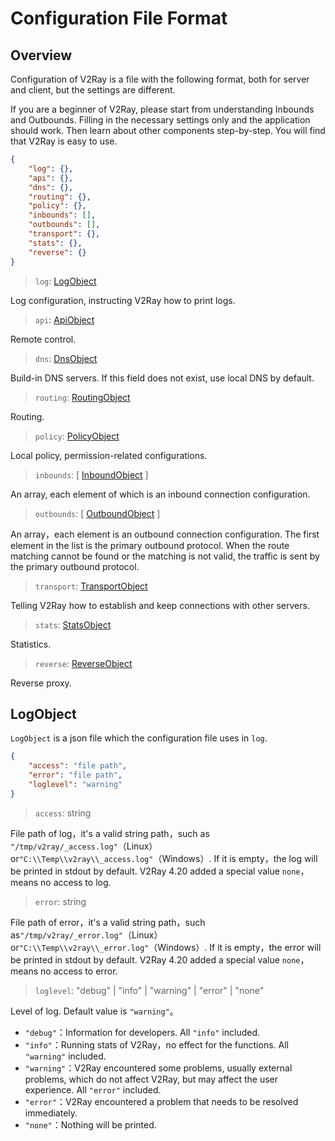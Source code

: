 # Configuration File Format

## Overview

Configuration of V2Ray is a file with the following format, both for server and client, but the settings are different.

If you are a beginner of V2Ray, please start from understanding Inbounds and Outbounds. Filling in the necessary settings only and the application should work. Then learn about other components step-by-step. You will find that V2Ray is easy to use.

```json
{
    "log": {},
    "api": {},
    "dns": {},
    "routing": {},
    "policy": {},
    "inbounds": [],
    "outbounds": [],
    "transport": {},
    "stats": {},
    "reverse": {}
}
```

> `log`: [LogObject](#logobject)

Log configuration, instructing V2Ray how to print logs.

> `api`: [ApiObject](api.md)

Remote control.

> `dns`: [DnsObject](dns.md)

Build-in DNS servers. If this field does not exist, use local DNS by default.

> `routing`: [RoutingObject](routing.md)

Routing.

> `policy`: [PolicyObject](policy.md)

Local policy, permission-related configurations.

> `inbounds`: \[ [InboundObject](inbounds.md) \]

An array, each element of which is an inbound connection configuration.

> `outbounds`: \[ [OutboundObject](outbounds.md) \]

An array，each element is an outbound connection configuration. The first element in the list is the primary outbound protocol. When the route matching cannot be found or the matching is not valid, the traffic is sent by the primary outbound protocol.

> `transport`: [TransportObject](transport.md)

Telling V2Ray how to establish and keep connections with other servers.

> `stats`: [StatsObject](stats.md)

Statistics.

> `reverse`: [ReverseObject](reverse.md)

Reverse proxy.

## LogObject

`LogObject` is a json file which the configuration file uses in `log`.

```json
{
    "access": "file path",
    "error": "file path",
    "loglevel": "warning"
}
```

> `access`: string

File path of log，it's a valid string path，such as `"/tmp/v2ray/_access.log"`（Linux）or`"C:\\Temp\\v2ray\\_access.log"`（Windows）. If it is empty，the log will be printed in stdout by default. V2Ray 4.20 added a special value `none`，means no access to log.

> `error`: string

File path of error，it's a valid string path，such as`"/tmp/v2ray/_error.log"`（Linux）or`"C:\\Temp\\v2ray\\_error.log"`（Windows）. If it is empty，the error will be printed in stdout by default. V2Ray 4.20 added a special value `none`，means no access to error.

> `loglevel`: "debug" | "info" | "warning" | "error" | "none"

Level of log. Default value is `"warning"`。

* `"debug"`：Information for developers. All `"info"` included.
* `"info"`：Running stats of V2Ray，no effect for the functions. All `"warning"` included.
* `"warning"`：V2Ray encountered some problems, usually external problems, which do not affect V2Ray, but may affect the user experience. All `"error"` included.
* `"error"`：V2Ray encountered a problem that needs to be resolved immediately.
* `"none"`：Nothing will be printed.
